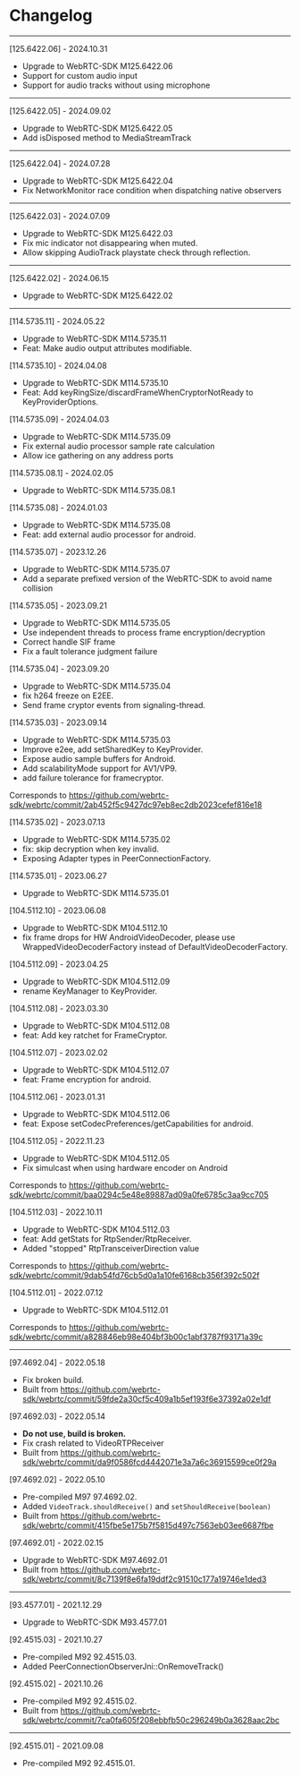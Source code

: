 # Changelog
--------------------------------------------
[125.6422.06] - 2024.10.31

* Upgrade to WebRTC-SDK M125.6422.06
* Support for custom audio input
* Support for audio tracks without using microphone

--------------------------------------------
[125.6422.05] - 2024.09.02

* Upgrade to WebRTC-SDK M125.6422.05
* Add isDisposed method to MediaStreamTrack

--------------------------------------------
[125.6422.04] - 2024.07.28

* Upgrade to WebRTC-SDK M125.6422.04
* Fix NetworkMonitor race condition when dispatching native observers

--------------------------------------------
[125.6422.03] - 2024.07.09

* Upgrade to WebRTC-SDK M125.6422.03
* Fix mic indicator not disappearing when muted.
* Allow skipping AudioTrack playstate check through reflection.

--------------------------------------------
[125.6422.02] - 2024.06.15

* Upgrade to WebRTC-SDK M125.6422.02

--------------------------------------------
[114.5735.11] - 2024.05.22

* Upgrade to WebRTC-SDK M114.5735.11
* Feat: Make audio output attributes modifiable.

[114.5735.10] - 2024.04.08

* Upgrade to WebRTC-SDK M114.5735.10
* Feat: Add keyRingSize/discardFrameWhenCryptorNotReady to KeyProviderOptions.

[114.5735.09] - 2024.04.03

* Upgrade to WebRTC-SDK M114.5735.09
* Fix external audio processor sample rate calculation
* Allow ice gathering on any address ports

[114.5735.08.1] - 2024.02.05

* Upgrade to WebRTC-SDK M114.5735.08.1

[114.5735.08] - 2024.01.03

* Upgrade to WebRTC-SDK M114.5735.08
* Feat: add external audio processor for android.

[114.5735.07] - 2023.12.26

* Upgrade to WebRTC-SDK M114.5735.07
* Add a separate prefixed version of the WebRTC-SDK to avoid name collision

[114.5735.05] - 2023.09.21

* Upgrade to WebRTC-SDK M114.5735.05
* Use independent threads to process frame encryption/decryption
* Correct handle SIF frame
* Fix a fault tolerance judgment failure

[114.5735.04] - 2023.09.20

* Upgrade to WebRTC-SDK M114.5735.04
* fix h264 freeze on E2EE.
* Send frame cryptor events from signaling-thread.

[114.5735.03] - 2023.09.14

* Upgrade to WebRTC-SDK M114.5735.03
* Improve e2ee, add setSharedKey to KeyProvider.
* Expose audio sample buffers for Android.
* Add scalabilityMode support for AV1/VP9.
* add failure tolerance for framecryptor.

Corresponds to https://github.com/webrtc-sdk/webrtc/commit/2ab452f5c9427dc97eb8ec2db2023cefef816e18

[114.5735.02] - 2023.07.13

* Upgrade to WebRTC-SDK M114.5735.02
* fix: skip decryption when key invalid.
* Exposing Adapter types in PeerConnectionFactory.

[114.5735.01] - 2023.06.27

* Upgrade to WebRTC-SDK M114.5735.01

[104.5112.10] - 2023.06.08

* Upgrade to WebRTC-SDK M104.5112.10
* fix frame drops for HW AndroidVideoDecoder,
  please use WrappedVideoDecoderFactory instead of DefaultVideoDecoderFactory.

[104.5112.09] - 2023.04.25

* Upgrade to WebRTC-SDK M104.5112.09
* rename KeyManager to KeyProvider.
  
[104.5112.08] - 2023.03.30

* Upgrade to WebRTC-SDK M104.5112.08
* feat: Add key ratchet for FrameCryptor.

[104.5112.07] - 2023.02.02

* Upgrade to WebRTC-SDK M104.5112.07
* feat: Frame encryption for android.

[104.5112.06] - 2023.01.31

* Upgrade to WebRTC-SDK M104.5112.06
* feat: Expose setCodecPreferences/getCapabilities for android.

[104.5112.05] - 2022.11.23

* Upgrade to WebRTC-SDK M104.5112.05
* Fix simulcast when using hardware encoder on Android

Corresponds to https://github.com/webrtc-sdk/webrtc/commit/baa0294c5e48e89887ad09a0fe6785c3aa9cc705

[104.5112.03] - 2022.10.11

* Upgrade to WebRTC-SDK M104.5112.03
* feat: Add getStats for RtpSender/RtpReceiver.
* Added "stopped" RtpTransceiverDirection value

Corresponds to https://github.com/webrtc-sdk/webrtc/commit/9dab54fd76cb5d0a1a10fe6168cb356f392c502f

[104.5112.01] - 2022.07.12

* Upgrade to WebRTC-SDK M104.5112.01

Corresponds to https://github.com/webrtc-sdk/webrtc/commit/a828846eb98e404bf3b00c1abf3787f93171a39c

--------------------------------------------
[97.4692.04] - 2022.05.18

* Fix broken build.
* Built from https://github.com/webrtc-sdk/webrtc/commit/59fde2a30cf5c409a1b5ef193f6e37392a02e1df

[97.4692.03] - 2022.05.14

* **Do not use, build is broken.**
* Fix crash related to VideoRTPReceiver
* Built from https://github.com/webrtc-sdk/webrtc/commit/da9f0586fcd4442071e3a7a6c36915599ce0f29a

[97.4692.02] - 2022.05.10

* Pre-compiled M97 97.4692.02.
* Added `VideoTrack.shouldReceive()` and `setShouldReceive(boolean)`
* Built from https://github.com/webrtc-sdk/webrtc/commit/415fbe5e175b7f5815d497c7563eb03ee6687fbe

[97.4692.01] - 2022.02.15

* Upgrade to WebRTC-SDK M97.4692.01
* Built from https://github.com/webrtc-sdk/webrtc/commit/8c7139f8e6fa19ddf2c91510c177a19746e1ded3

--------------------------------------------
[93.4577.01] - 2021.12.29

* Upgrade to WebRTC-SDK M93.4577.01

[92.4515.03] - 2021.10.27

* Pre-compiled M92 92.4515.03.
* Added PeerConnectionObserverJni::OnRemoveTrack()

[92.4515.02] - 2021.10.26

* Pre-compiled M92 92.4515.02.
* Built from https://github.com/webrtc-sdk/webrtc/commit/7ca0fa605f208ebbfb50c296249b0a3628aac2bc

--------------------------------------------
[92.4515.01] - 2021.09.08

* Pre-compiled M92 92.4515.01.
